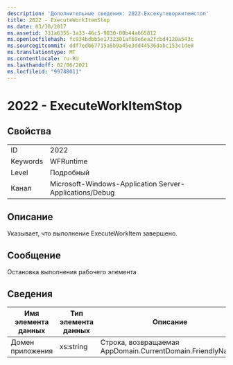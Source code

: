 ```yaml
---
description: 'Дополнительные сведения: 2022-Ексекутеворкитемстоп'
title: 2022 - ExecuteWorkItemStop
ms.date: 03/30/2017
ms.assetid: 731a6355-3a33-46c5-9830-00b44a665812
ms.openlocfilehash: fc934bdbb5e1732301af69e6ea2fcbd4120a543c
ms.sourcegitcommit: ddf7edb67715a5b9a45e3dd44536dabc153c1de0
ms.translationtype: MT
ms.contentlocale: ru-RU
ms.lasthandoff: 02/06/2021
ms.locfileid: "99788011"
---
```

# <a name="2022---executeworkitemstop"></a>2022 - ExecuteWorkItemStop

## <a name="properties"></a>Свойства  
  
|||  
|-|-|  
|ID|2022|  
|Keywords|WFRuntime|  
|Level|Подробный|  
|Канал|Microsoft-Windows-Application Server-Applications/Debug|  
  
## <a name="description"></a>Описание  

 Указывает, что выполнение ExecuteWorkItem завершено.  
  
## <a name="message"></a>Сообщение  

 Остановка выполнения рабочего элемента  
  
## <a name="details"></a>Сведения  
  
|Имя элемента данных|Тип элемента данных|Описание|  
|--------------------|--------------------|-----------------|  
|Домен приложения|xs:string|Строка, возвращаемая AppDomain.CurrentDomain.FriendlyName.|
